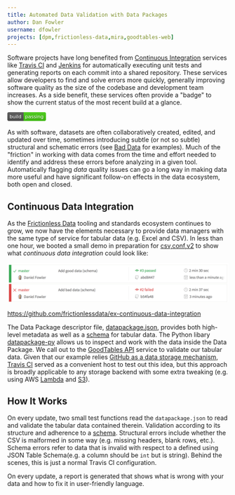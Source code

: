 ```yaml
---
title: Automated Data Validation with Data Packages
author: Dan Fowler
username: dfowler
projects: [dpm,frictionless-data,mira,goodtables-web]
---
```


Software projects have long benefited from [Continuous Integration]()
services like [Travis CI](http://travis-ci.org/) and
[Jenkins](https://jenkins.io) for automatically executing unit tests
and generating reports on each commit into a shared repository.  These
services allow developers to find and solve errors more quickly,
generally improving software quality as the size of the codebase and
development team increases.  As a side benefit, these services often
provide a "badge" to show the current status of the most recent build
at a glance.

![Build Passing](/img/posts/build-passing.png)

As with software, datasets are often collaboratively created, edited,
and updated over time, sometimes introducing subtle (or not so subtle)
structural and schematic errors (see
[Bad Data](http://okfnlabs.org/bad-data/) for examples).  Much of the
"friction" in working with data comes from the time and effort needed
to identify and address these errors before analyzing in a given tool.
Automatically flagging *data* quality issues can go a long way in
making data more useful and have significant follow-on effects in the
data ecosystem, both open and closed.  

## Continuous Data Integration

As the [Frictionless Data](http://frictionlessdata.io/) tooling and
standards ecosystem continues to grow, we now have the elements
necessary to provide data managers with the same type of service for
tabular data (e.g. Excel and CSV).  In less than one hour, we booted a
small demo in preparation for [csv,conf,v2](http://csvconf.com/) to
show what *continuous data integration* could look like:

![Data CI](/img/posts/data_ci_travis.png)

<https://github.com/frictionlessdata/ex-continuous-data-integration>

The Data Package descriptor file,
[datapackage.json](http://dataprotocols.org/data-packages/), provides
both high-level metadata as well as a
[schema](http://frictionlessdata.io/guides/json-table-schema/) for
tabular data.  The Python libary
[datapackage-py](http://github.com/frictionlessdata/datapackage-py)
allows us to inspect and work with the data inside the Data Package.
We call out to the
[GoodTables API](http://goodtables.okfnlabs.org/api) service to
validate our tabular data.  Given that our example relies
[GitHub as a data storage mechanism](http://blog.okfn.org/2013/07/02/git-and-github-for-data/),
[Travis CI](http://travis-ci.org/) served as a convenient host to test
out this idea, but this approach is broadly applicable to any storage
backend with some extra tweaking (e.g. using AWS
[Lambda](https://aws.amazon.com/lambda/) and
[S3](https://aws.amazon.com/s3/)).

## How It Works

On every update, two small test functions read the `datapackage.json`
to read and validate the tabular data contained therein.  Validation
according to its structure and adherence to a
[schema](http://frictionlessdata.io/guides/json-table-schema/).
Structural errors include whether the CSV is malformed in some way
(e.g. missing headers, blank rows, etc.).  Schema errors refer to data
that is invalid with respect to a defined using JSON Table
Schema(e.g. a column should be `int` but is string).  Behind the
scenes, this is just a normal Travis CI configuration.

On every update, a report is generated that shows what is wrong with
your data and how to fix it in user-friendly language.
